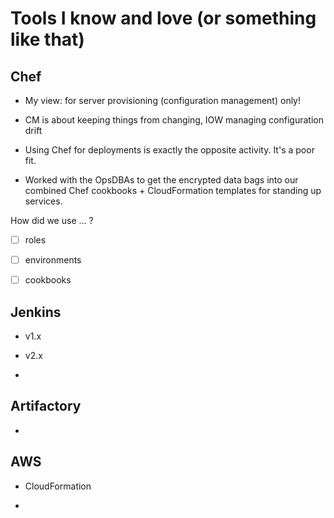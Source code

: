 # Tools I know and love (or something like that)

## Chef

* My view: for server provisioning (configuration management) only!
 * CM is about keeping things from changing, IOW managing configuration drift
 * Using Chef for deployments is exactly the opposite activity. It's a poor fit.

* Worked with the OpsDBAs to get the encrypted data bags into our combined Chef cookbooks + CloudFormation templates for standing up services.

How did we use ... ?

* [ ] roles
* [ ] environments
* [ ] cookbooks


## Jenkins

* v1.x

* v2.x

* 

## Artifactory

* 

## AWS

* CloudFormation

* 
